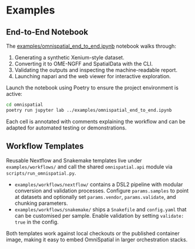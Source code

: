 # Examples

## End-to-End Notebook

The [examples/omnispatial_end_to_end.ipynb](https://github.com/omnispatial/omnispatial/blob/main/examples/omnispatial_end_to_end.ipynb) notebook walks through:

1. Generating a synthetic Xenium-style dataset.
2. Converting it to OME-NGFF and SpatialData with the CLI.
3. Validating the outputs and inspecting the machine-readable report.
4. Launching napari and the web viewer for interactive exploration.

Launch the notebook using Poetry to ensure the project environment is active:

```bash
cd omnispatial
poetry run jupyter lab ../examples/omnispatial_end_to_end.ipynb
```

Each cell is annotated with comments explaining the workflow and can be adapted for automated testing or demonstrations.

## Workflow Templates

Reusable Nextflow and Snakemake templates live under `examples/workflows/` and call the shared `omnispatial.api` module via `scripts/run_omnispatial.py`.

- `examples/workflows/nextflow/` contains a DSL2 pipeline with modular conversion and validation processes. Configure `params.samples` to point at datasets and optionally set `params.vendor`, `params.validate`, and chunking parameters.
- `examples/workflows/snakemake/` ships a `Snakefile` and `config.yaml` that can be customised per sample. Enable validation by setting `validate: true` in the config.

Both templates work against local checkouts or the published container image, making it easy to embed OmniSpatial in larger orchestration stacks.
